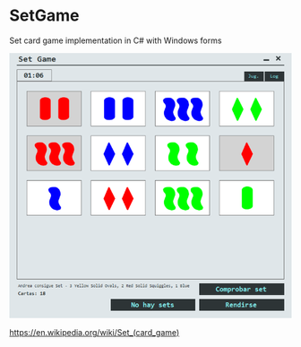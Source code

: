 # SetGame

Set card game implementation in C# with Windows forms

![principal](img/panel-principal.png)

https://en.wikipedia.org/wiki/Set_(card_game)
